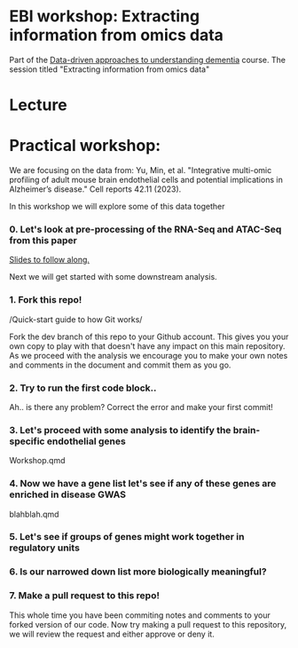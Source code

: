 # EBI workshop: Extracting information from omics data
Part of the [Data-driven approaches to understanding dementia](https://www.ebi.ac.uk/training/events/data-driven-approaches-understanding-dementia/#vf-tabs__section--tab2) course. The session titled "Extracting information from omics data"
# Lecture

# Practical workshop:
We are focusing on the data from:
Yu, Min, et al. "Integrative multi-omic profiling of adult mouse brain endothelial cells and potential implications in Alzheimer’s disease." Cell reports 42.11 (2023).

In this workshop we will explore some of this data together


### 0. Let's look at pre-processing of the RNA-Seq and ATAC-Seq from this paper
[Slides to follow along.](https://docs.google.com/presentation/d/1MSrh01gnCiXreGWjnIFtRNezeCu32LW2NSv5sX_ZcOc/edit?usp=sharing)

Next we will get started with some downstream analysis.
### 1. Fork this repo!
/Quick-start guide to how Git works/

Fork the dev branch of this repo to your Github account. This gives you your own copy to play with that doesn't have any impact on this main repository. As we proceed with the analysis we encourage you to make your own notes and comments in the document and commit them as you go.
### 2. Try to run the first code block..
Ah.. is there any problem? Correct the error and make your first commit!
### 3. Let's proceed with some analysis to identify the brain-specific endothelial genes
Workshop.qmd
### 4. Now we have a gene list let's see if any of these genes are enriched in disease GWAS
blahblah.qmd
### 5. Let's see if groups of genes might work together in regulatory units

### 6. Is our narrowed down list more biologically meaningful?
### 7. Make a pull request to this repo!
This whole time you have been commiting notes and comments to your forked version of our code. Now try making a pull request to this repository, we will review the request and either approve or deny it.

